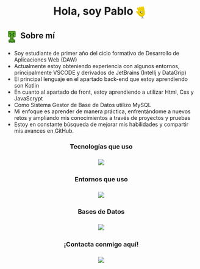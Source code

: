 <h1 align="center">Hola, soy Pablo <img src="gif-para-saludar.gif" alt="icono" style="vertical-align: middle; width: 35px;"></h1>
<div style="text-align: center;">
</div>
<h2> <img src="64rdrjmesq761.gif" alt="icono" style="vertical-align: middle; width: 35px;"> Sobre mí</h2>
<ul>
  <li>Soy estudiante de primer año del ciclo formativo de Desarrollo de Aplicaciones Web (DAW)</li>
  <li>Actualmente estoy obteniendo experiencia con algunos entornos, principalmente VSCODE y derivados de JetBrains (IntelIj y DataGrip)</li>
  <li>El principal lenguaje en el apartado back-end que estoy aprendiendo son Kotlin</li>
  <li>En cuanto al apartado de front, estoy aprendiendo a utilizar Html, Css y JavaScrypt</li>
  <li>Como Sistema Gestor de Base de Datos utilizo MySQL</li>
  <li>Mi enfoque es aprender de manera práctica, enfrentándome a nuevos retos y ampliando mis conocimientos a través de proyectos y pruebas</li>
  <li>Estoy en constante búsqueda de mejorar mis habilidades y compartir mis avances en GitHub.</li>
</ul>
<h3 align="center">Tecnologías que uso<h3>
<p align="center">
  <a href="https://skillicons.dev">
    <img src="https://skillicons.dev/icons?i=git,kotlin,css,html" />
  </a>
</p>
<h3 align="center">Entornos que uso<h3>
<p align="center">
  <a href="https://skillicons.dev">
    <img src="https://skillicons.dev/icons?i=vscode,idea " />
  </a>
</p>
<h3 align="center">Bases de Datos<h3>
<p align="center">
  <a href="https://skillicons.dev">
    <img src="https://skillicons.dev/icons?i=mysql" />
  </a>
</p>

<h3 align="center">¡Contacta conmigo aquí!<h3>
<p align="center">
  <a href="https://skillicons.dev">
    <img src="https://skillicons.dev/icons?i=discord, gmail" />
  </a>
</p>


